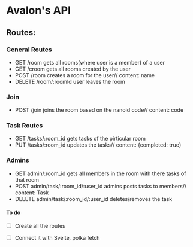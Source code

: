 # Avalon's API

## Routes:

### General Routes

- GET /room gets all rooms(where user is a member) of a user
- GET /croom gets all rooms created by the user
- POST /room creates a room for the user// content: name
- DELETE /room/:roomId user leaves the room

### Join

- POST /join joins the room based on the nanoid code// content: code

### Task Routes

- GET /tasks/:room_id gets tasks of the pirticular room
- PUT /tasks/:room_id updates the tasks// content: {completed: true}

### Admins

- GET admin/:room_id gets all members in the room with there tasks of that room
- POST admin/task/:room_id/:user_id admins posts tasks to members// content: Task
- DELETE admin/task/:room_id/:user_id deletes/removes the task

#### To do
- [ ] Create all the routes
- [ ] Connect it with Svelte, polka fetch




